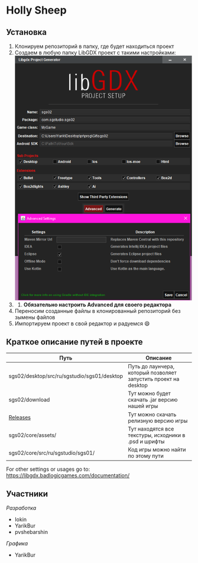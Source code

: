 # Holly Sheep

Установка
---
1. Клонируем репозиторий в папку, где будет находиться проект
2. Создаем в любую папку LibGDX проект с такими настройками:  ![screenshot](https://github.com/YarikBur/sgs02/blob/master/libgdx_settings.png)
3. 1. **Обязательно настроить Advanced для своего редактора**
4. Переносим созданные файлы в клонированный репозиторий без зымены файлов
5. Импортируем проект в свой редактор и радуемся :smile:

Краткое описание путей в проекте
---
Путь                                              | Описание
--------------------------------------------------|----------------------
sgs02/desktop/src/ru/sgstudio/sgs01/desktop       | Путь до лаунчера, который позволяет запустить проект на desktop 
sgs02/download                                    | Тут можно будет скачать .jar версию нашей игры
[Releases](https://github.com/YarikBur/sgs02/releases) | Тут можно скачать релизную версию игры
sgs02/core/assets/                                | Тут находятся все текстуры, исходники в .psd и шрифты
sgs02/core/src/ru/sgstudio/sgs01/                 | Код игры можно найти по этому пути

For other settings or usages go to: https://libgdx.badlogicgames.com/documentation/

Участники
---
_Разработка_
* Iokin
* YarikBur
* pvshebarshin

_Графика_
* YarikBur
